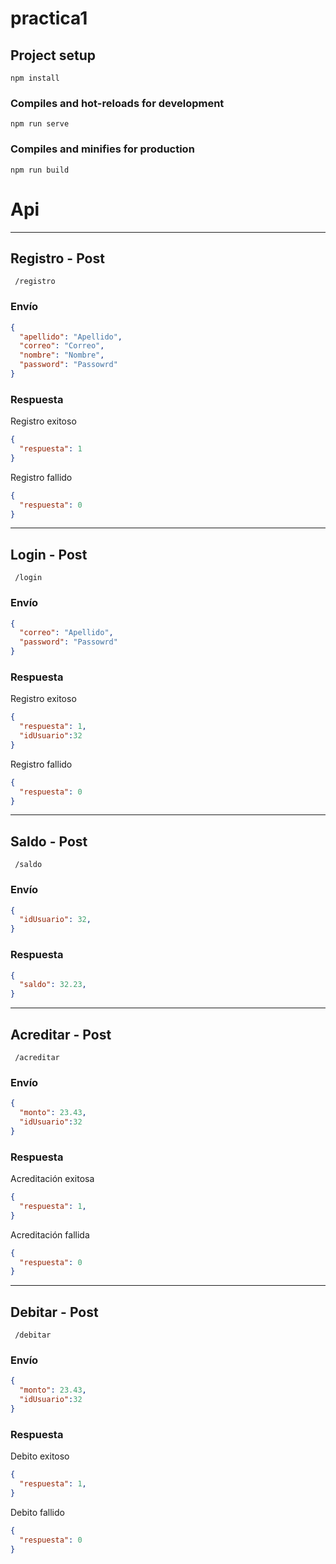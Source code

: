 # practica1

## Project setup
```
npm install
```

### Compiles and hot-reloads for development
```
npm run serve
```

### Compiles and minifies for production
```
npm run build
``` 
# Api
-----------------------
## Registro - Post
```
 /registro
```
### Envío
```json
{
  "apellido": "Apellido",
  "correo": "Correo",
  "nombre": "Nombre",
  "password": "Passowrd"
}
```
### Respuesta
Registro exitoso
```json
{
  "respuesta": 1
}
```
Registro fallido
```json
{
  "respuesta": 0
}
```
-----------------------
## Login - Post
```
 /login
```
### Envío
```json
{
  "correo": "Apellido", 
  "password": "Passowrd"
}
```
### Respuesta
Registro exitoso
```json
{
  "respuesta": 1,
  "idUsuario":32
}
```
Registro fallido
```json
{
  "respuesta": 0
}
```

-----------------------
## Saldo - Post
```
 /saldo
```
### Envío
```json
{
  "idUsuario": 32,  
}
```
### Respuesta 
```json
{
  "saldo": 32.23, 
}
``` 
-----------------------
## Acreditar - Post
```
 /acreditar
```
### Envío
```json
{
  "monto": 23.43,  
  "idUsuario":32
}
```
### Respuesta
Acreditación exitosa
```json
{
  "respuesta": 1, 
}
```
Acreditación fallida
```json
{
  "respuesta": 0
}
```

-----------------------
## Debitar - Post
```
 /debitar
```
### Envío
```json
{
  "monto": 23.43,  
  "idUsuario":32
}
```
### Respuesta
Debito exitoso
```json
{
  "respuesta": 1, 
}
```
Debito fallido
```json
{
  "respuesta": 0
}
```